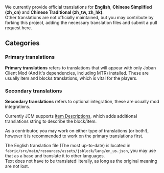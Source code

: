 We currently provide official translations for **English**, **Chinese Simplified (zh_cn)** and **Chinese Traditional (zh_tw, zh_hk)**.  
Other translations are not officially maintained, but you may contribute by forking this project, adding the necessary translation files and submit a pull request here.

## Categories

### Primary translations
**Primary translations** refers to translations that will appear with only Joban Client Mod (And it's dependencies, including MTR) installed. These are usually item and blocks translations, which is vital for the players.

### Secondary translations
**Secondary translations** refers to optional integration, these are usually mod integrations.

Currently JCM supports [Item Descriptions](https://modrinth.com/mod/item-descriptions), which adds additional translations string to describe the block/item.

As a contributor, you may work on either type of translations (or both!), however it is recommended to work on the primary translations first.

The English translation file (The most up-to-date) is located in `fabric/src/main/resources/assets/jsblock/lang/en_us.json`, you may use that as a base and translate it to other languages.  
Text does not have to be translated literally, as long as the original meaning are not lost.